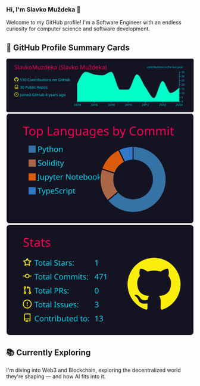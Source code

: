 ### Hi, I'm Slavko Muždeka 👋

Welcome to my GitHub profile! 
I'm a Software Engineer with an endless curiosity for computer science and software development.

## 🔧 GitHub Profile Summary Cards

![](https://raw.githubusercontent.com/SlavkoMuzdeka/SlavkoMuzdeka/master/profile-summary-card-output/2077/0-profile-details.svg)
![](https://raw.githubusercontent.com/SlavkoMuzdeka/SlavkoMuzdeka/master/profile-summary-card-output/2077/2-most-commit-language.svg)
![](https://raw.githubusercontent.com/SlavkoMuzdeka/SlavkoMuzdeka/master/profile-summary-card-output/2077/3-stats.svg)

## 📚 Currently Exploring
I'm diving into Web3 and Blockchain, exploring the decentralized world they're shaping — and how AI fits into it.
